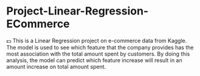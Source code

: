 # Project-Linear-Regression-ECommerce

💵 This is a Linear Regression project on e-commerce data from Kaggle. The model is used to see which feature that the company provides has the most association with the total amount spent by customers. By doing this analysis, the model can predict which feature increase will result in an amount increase on total amount spent.
